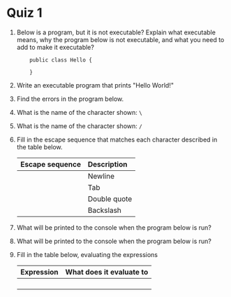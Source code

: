 # Quiz 1

1. Below is a program, but it is not executable? Explain what executable means, why the program below is not executable, and what you need to add to make it executable?
    ```
        public class Hello {

        }
    ```

2. Write an executable program that prints "Hello World!"

3. Find the errors in the program below.

4. What is the name of the character shown: `\`

5. What is the name of the character shown: `/`

6. Fill in the escape sequence that matches each character described in the table below.

    | __Escape sequence__   | __Description__       |
    | :-------------------- | :-------------------- |
    |                       | Newline               |
    |                       | Tab                   |
    |                       | Double quote          |
    |                       | Backslash             |


7. What will be printed to the console when the program below is run?
8. What will be printed to the console when the program below is run?
9. Fill in the table below, evaluating the expressions

    | __Expression__                 | __What does it evaluate to__   |
    |:-----------------------------  | :----------------------------- |
    |                                |                                |
    |                                |                                |
    |                                |                                |
    |                                |                                |
